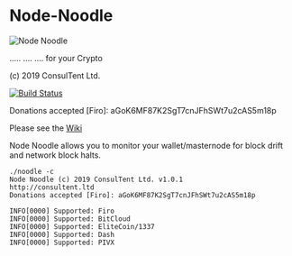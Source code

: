 # Node-Noodle

![Node Noodle](https://user-images.githubusercontent.com/691270/73527102-6ff94880-444d-11ea-92d1-c10b6bf87dd9.png)

..... .... .... for your Crypto

(c) 2019 ConsulTent Ltd.

[![Build Status](https://travis-ci.org/ConsulTent/Node-Noodle.svg?branch=master)](https://travis-ci.org/ConsulTent/Node-Noodle)

Donations accepted [Firo]: aGoK6MF87K2SgT7cnJFhSWt7u2cAS5m18p

Please see the [Wiki](https://github.com/ConsulTent/Node-Noodle/wiki)


Node Noodle allows you to monitor your wallet/masternode for block drift and network block halts.

```
./noodle -c
Node Noodle (c) 2019 ConsulTent Ltd. v1.0.1
http://consultent.ltd
Donations accepted [Firo]: aGoK6MF87K2SgT7cnJFhSWt7u2cAS5m18p

INFO[0000] Supported: Firo                             
INFO[0000] Supported: BitCloud                          
INFO[0000] Supported: EliteCoin/1337                         
INFO[0000] Supported: Dash                              
INFO[0000] Supported: PIVX                         
```                     
